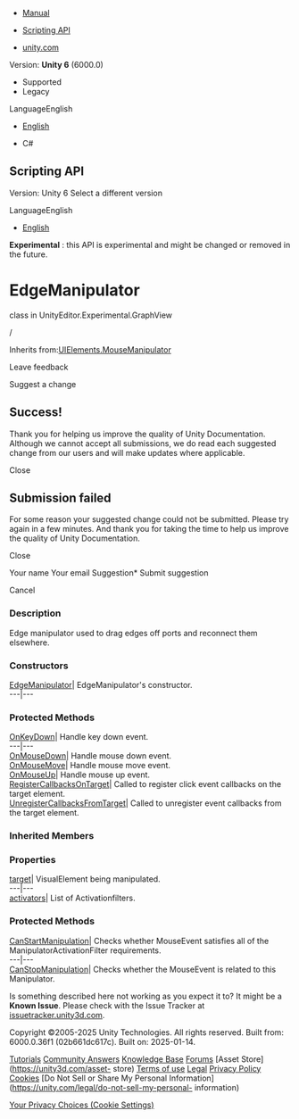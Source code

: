 [ ]()

  * [Manual](../Manual/index.html)
  * [Scripting API](../ScriptReference/index.html)

  * [unity.com](https://unity.com/)

Version: **Unity 6** (6000.0)

  * Supported
  * Legacy

LanguageEnglish

  * [English]()

  * C#

[ ](https://docs.unity3d.com)

## Scripting API

Version: Unity 6 Select a different version

LanguageEnglish

  * [English]()

**Experimental** : this API is experimental and might be changed or removed in
the future.

# EdgeManipulator

class in UnityEditor.Experimental.GraphView

/

Inherits from:[UIElements.MouseManipulator](UIElements.MouseManipulator.html)

Leave feedback

Suggest a change

## Success!

Thank you for helping us improve the quality of Unity Documentation. Although
we cannot accept all submissions, we do read each suggested change from our
users and will make updates where applicable.

Close

## Submission failed

For some reason your suggested change could not be submitted. Please <a>try
again</a> in a few minutes. And thank you for taking the time to help us
improve the quality of Unity Documentation.

Close

Your name Your email Suggestion* Submit suggestion

Cancel

[ ]()

### Description

Edge manipulator used to drag edges off ports and reconnect them elsewhere.

### Constructors

[EdgeManipulator](Experimental.GraphView.EdgeManipulator-ctor.html)|
EdgeManipulator's constructor.  
---|---  
  
### Protected Methods

[OnKeyDown](Experimental.GraphView.EdgeManipulator.OnKeyDown.html)| Handle key
down event.  
---|---  
[OnMouseDown](Experimental.GraphView.EdgeManipulator.OnMouseDown.html)| Handle
mouse down event.  
[OnMouseMove](Experimental.GraphView.EdgeManipulator.OnMouseMove.html)| Handle
mouse move event.  
[OnMouseUp](Experimental.GraphView.EdgeManipulator.OnMouseUp.html)| Handle
mouse up event.  
[RegisterCallbacksOnTarget](Experimental.GraphView.EdgeManipulator.RegisterCallbacksOnTarget.html)|
Called to register click event callbacks on the target element.  
[UnregisterCallbacksFromTarget](Experimental.GraphView.EdgeManipulator.UnregisterCallbacksFromTarget.html)|
Called to unregister event callbacks from the target element.  
  
### Inherited Members

### Properties

[target](UIElements.Manipulator-target.html)|  VisualElement being
manipulated.  
---|---  
[activators](UIElements.MouseManipulator-activators.html)|  List of
Activationfilters.  
  
### Protected Methods

[CanStartManipulation](UIElements.MouseManipulator.CanStartManipulation.html)|
Checks whether MouseEvent satisfies all of the ManipulatorActivationFilter
requirements.  
---|---  
[CanStopManipulation](UIElements.MouseManipulator.CanStopManipulation.html)|
Checks whether the MouseEvent is related to this Manipulator.  
  
Is something described here not working as you expect it to? It might be a
**Known Issue**. Please check with the Issue Tracker at
[issuetracker.unity3d.com](https://issuetracker.unity3d.com).

Copyright ©2005-2025 Unity Technologies. All rights reserved. Built from:
6000.0.36f1 (02b661dc617c). Built on: 2025-01-14.

[Tutorials](https://unity3d.com/learn) [Community
Answers](https://answers.unity3d.com) [Knowledge
Base](https://support.unity3d.com/hc/en-us)
[Forums](https://forum.unity3d.com) [Asset Store](https://unity3d.com/asset-
store) [Terms of use](https://docs.unity3d.com/Manual/TermsOfUse.html)
[Legal](https://unity.com/legal) [Privacy
Policy](https://unity.com/legal/privacy-policy)
[Cookies](https://unity.com/legal/cookie-policy) [Do Not Sell or Share My
Personal Information](https://unity.com/legal/do-not-sell-my-personal-
information)

[Your Privacy Choices (Cookie Settings)](javascript:void\(0\);)

